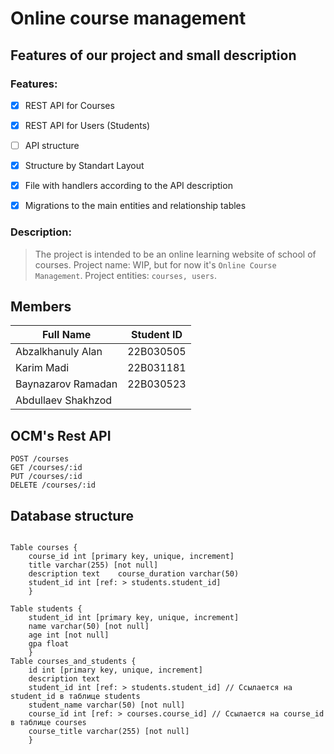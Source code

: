 # Online course management

## Features of our project and small description

### Features:
- [x] REST API for Courses
- [x] REST API for Users (Students)
- [ ] API structure
- [x] Structure by Standart Layout
- [x] File with handlers according to the API description
- [x] Migrations to the main entities and relationship tables


### Description:
> The project is intended to be an online learning website of school of courses.
> Project name: WIP, but for now it's `Online Course Management`.
> Project entities: `courses, users`.

## Members

| Full Name | Student ID |
| --------- | ---------- |
| Abzalkhanuly Alan | 22B030505 |
| Karim Madi | 22B031181 |
| Baynazarov Ramadan | 22B030523 |
| Abdullaev Shakhzod |  |

## OCM's Rest API

```
POST /courses
GET /courses/:id
PUT /courses/:id
DELETE /courses/:id
```

## Database structure

```

Table courses {
    course_id int [primary key, unique, increment]     
    title varchar(255) [not null]
    description text    course_duration varchar(50)
    student_id int [ref: > students.student_id] 
    }

Table students {    
    student_id int [primary key, unique, increment] 
    name varchar(50) [not null]    
    age int [not null]
    gpa float
    }
Table courses_and_students {
    id int [primary key, unique, increment]    
    description text
    student_id int [ref: > students.student_id] // Ссылается на student_id в таблице students    
    student_name varchar(50) [not null]
    course_id int [ref: > courses.course_id] // Ссылается на course_id в таблице courses    
    course_title varchar(255) [not null]
    }

```